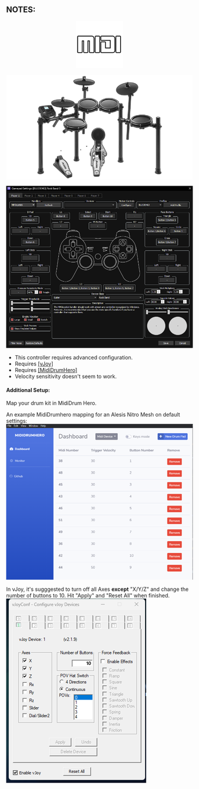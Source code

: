 ## NOTES:

<div align="center">

![Platform](platform.png "Platform") 

![Controller](controller.png "Controller") 

![Mapping](mapping.png "Mapping") 

</div>

* This controller requires advanced configuration.
* Requires [[vJoy]](https://github.com/jshafer817/vJoy/releases)
* Requires [[MidiDrumHero]](https://github.com/ejj28/mididrumhero/releases/latest)
* Velocity sensitivity doesn't seem to work.

#### Additional Setup:
Map your drum kit in MidiDrum Hero.

An example MidiDrumhero mapping for an Alesis Nitro Mesh on default settings:
![MIDI Drum Hero](mididrumhero.png "MIDI Drum Hero") 

In vJoy, it's sugggested to turn off all Axes **except** "X/Y/Z" and change the number of buttons to 10.
Hit "Apply" and "Reset All" when finished.
![vJoy](vjoy.png "vJoy") 
